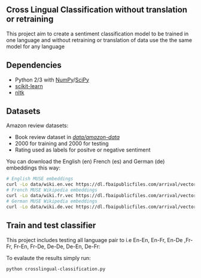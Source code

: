 ## Cross Lingual Classification without translation or retraining

This project aim to create a sentiment classification model to be trained in one language and without retraining or translation of data use the the same model for any language

## Dependencies
* Python 2/3 with [NumPy](http://www.numpy.org/)/[SciPy](https://www.scipy.org/)
* [scikit-learn](http://scikit-learn.org/)
* [nltk](https://www.nltk.org/)

## Datasets
Amazon review datasets:
* Book review dataset in [*data/amazon-data*](https://github.com/sunnymodi21/crosslingual-classification/tree/master/data/amazon-dataset)
* 2000 for training and 2000 for testing
* Rating used as labels for positve or negative sentiment

You can download the English (en) French (es) and German (de) embeddings this way:
```bash
# English MUSE embeddings
curl -Lo data/wiki.en.vec https://dl.fbaipublicfiles.com/arrival/vectors/wiki.multi.en.vec
# French MUSE Wikipedia embeddings
curl -Lo data/wiki.fr.vec https://dl.fbaipublicfiles.com/arrival/vectors/wiki.multi.fr.vec
# German MUSE Wikipedia embeddings
curl -Lo data/wiki.de.vec https://dl.fbaipublicfiles.com/arrival/vectors/wiki.multi.de.vec
```

## Train and test classifier
This project includes testing all language pair to i.e En-En, En-Fr, En-De ,Fr-Fr, Fr-En, Fr-De, De-De, De-En, De-Fr:

To evalaute the results simply run:
```bash
python crosslingual-classification.py
```
